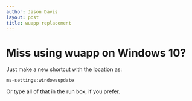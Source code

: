 ```yaml
---
author: Jason Davis
layout: post
title: wuapp replacement
---
```

Miss using wuapp on Windows 10?
=======================
Just make a new shortcut with the location as:
```
ms-settings:windowsupdate
```
Or type all of that in the run box, if you prefer.
